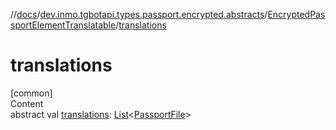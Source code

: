 //[docs](../../../index.md)/[dev.inmo.tgbotapi.types.passport.encrypted.abstracts](../index.md)/[EncryptedPassportElementTranslatable](index.md)/[translations](translations.md)



# translations  
[common]  
Content  
abstract val [translations](translations.md): [List](https://kotlinlang.org/api/latest/jvm/stdlib/kotlin.collections/-list/index.html)<[PassportFile](../../dev.inmo.tgbotapi.types.passport.encrypted/-passport-file/index.md)>  



